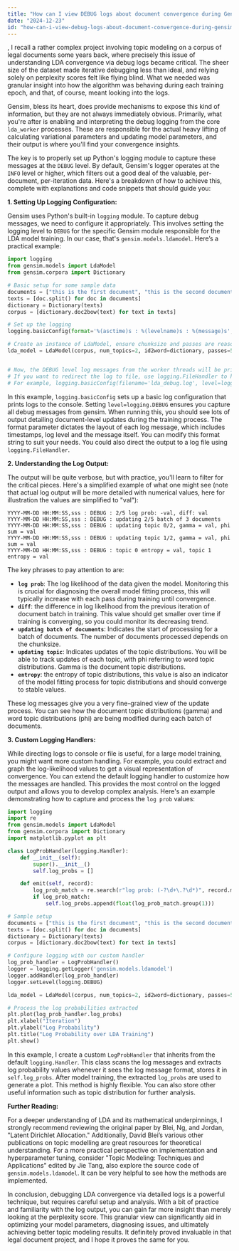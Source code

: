 ```yaml
---
title: "How can I view DEBUG logs about document convergence during Gensim LDA model training?"
date: "2024-12-23"
id: "how-can-i-view-debug-logs-about-document-convergence-during-gensim-lda-model-training"
---
```


,  I recall a rather complex project involving topic modeling on a corpus of legal documents some years back, where precisely this issue of understanding LDA convergence via debug logs became critical. The sheer size of the dataset made iterative debugging less than ideal, and relying solely on perplexity scores felt like flying blind. What we needed was granular insight into how the algorithm was behaving during each training epoch, and that, of course, meant looking into the logs.

Gensim, bless its heart, does provide mechanisms to expose this kind of information, but they are not always immediately obvious. Primarily, what you're after is enabling and interpreting the debug logging from the core `lda_worker` processes. These are responsible for the actual heavy lifting of calculating variational parameters and updating model parameters, and their output is where you'll find your convergence insights.

The key is to properly set up Python's logging module to capture these messages at the `DEBUG` level. By default, Gensim's logger operates at the `INFO` level or higher, which filters out a good deal of the valuable, per-document, per-iteration data. Here's a breakdown of how to achieve this, complete with explanations and code snippets that should guide you:

**1. Setting Up Logging Configuration:**

Gensim uses Python's built-in `logging` module. To capture debug messages, we need to configure it appropriately. This involves setting the logging level to `DEBUG` for the specific Gensim module responsible for the LDA model training. In our case, that's `gensim.models.ldamodel`. Here’s a practical example:

```python
import logging
from gensim.models import LdaModel
from gensim.corpora import Dictionary

# Basic setup for some sample data
documents = ["this is the first document", "this is the second document", "the third document is here"]
texts = [doc.split() for doc in documents]
dictionary = Dictionary(texts)
corpus = [dictionary.doc2bow(text) for text in texts]

# Set up the logging
logging.basicConfig(format='%(asctime)s : %(levelname)s : %(message)s', level=logging.DEBUG)

# Create an instance of LdaModel, ensure chunksize and passes are reasonable to see effects quickly
lda_model = LdaModel(corpus, num_topics=2, id2word=dictionary, passes=5, chunksize=3)


# Now, the DEBUG level log messages from the worker threads will be printed.
# If you want to redirect the log to file, use logging.FileHandler to handle the output instead of basicConfig
# For example, logging.basicConfig(filename='lda_debug.log', level=logging.DEBUG, format='%(asctime)s : %(levelname)s : %(message)s')

```
In this example, `logging.basicConfig` sets up a basic log configuration that prints logs to the console. Setting `level=logging.DEBUG` ensures you capture all debug messages from gensim. When running this, you should see lots of output detailing document-level updates during the training process. The format parameter dictates the layout of each log message, which includes timestamps, log level and the message itself. You can modify this format string to suit your needs. You could also direct the output to a log file using `logging.FileHandler`.

**2. Understanding the Log Output:**

The output will be quite verbose, but with practice, you'll learn to filter for the critical pieces. Here's a simplified example of what one might see (note that actual log output will be more detailed with numerical values, here for illustration the values are simplified to "val"):

```
YYYY-MM-DD HH:MM:SS,sss : DEBUG : 2/5 log prob: -val, diff: val
YYYY-MM-DD HH:MM:SS,sss : DEBUG : updating 2/5 batch of 3 documents
YYYY-MM-DD HH:MM:SS,sss : DEBUG : updating topic 0/2, gamma = val, phi sum = val
YYYY-MM-DD HH:MM:SS,sss : DEBUG : updating topic 1/2, gamma = val, phi sum = val
YYYY-MM-DD HH:MM:SS,sss : DEBUG : topic 0 entropy = val, topic 1 entropy = val
```

The key phrases to pay attention to are:

*   **`log prob`**: The log likelihood of the data given the model. Monitoring this is crucial for diagnosing the overall model fitting process, this will typically increase with each pass during training until convergence.
*   **`diff`**: the difference in log likelihood from the previous iteration of document batch in training. This value should get smaller over time if training is converging, so you could monitor its decreasing trend.
*   **`updating batch of documents`**: Indicates the start of processing for a batch of documents. The number of documents processed depends on the chunksize.
*   **`updating topic`**: Indicates updates of the topic distributions. You will be able to track updates of each topic, with phi referring to word topic distributions. Gamma is the document topic distributions.
*   **`entropy`**: the entropy of topic distributions, this value is also an indicator of the model fitting process for topic distributions and should converge to stable values.

These log messages give you a very fine-grained view of the update process. You can see how the document topic distributions (gamma) and word topic distributions (phi) are being modified during each batch of documents.

**3. Custom Logging Handlers:**

While directing logs to console or file is useful, for a large model training, you might want more custom handling. For example, you could extract and graph the log-likelihood values to get a visual representation of convergence.  You can extend the default logging handler to customize how the messages are handled. This provides the most control on the logged output and allows you to develop complex analysis. Here's an example demonstrating how to capture and process the `log prob` values:

```python
import logging
import re
from gensim.models import LdaModel
from gensim.corpora import Dictionary
import matplotlib.pyplot as plt

class LogProbHandler(logging.Handler):
    def __init__(self):
        super().__init__()
        self.log_probs = []

    def emit(self, record):
        log_prob_match = re.search(r"log prob: (-?\d+\.?\d*)", record.msg)
        if log_prob_match:
            self.log_probs.append(float(log_prob_match.group(1)))

# Sample setup
documents = ["this is the first document", "this is the second document", "the third document is here"]
texts = [doc.split() for doc in documents]
dictionary = Dictionary(texts)
corpus = [dictionary.doc2bow(text) for text in texts]

# Configure logging with our custom handler
log_prob_handler = LogProbHandler()
logger = logging.getLogger('gensim.models.ldamodel')
logger.addHandler(log_prob_handler)
logger.setLevel(logging.DEBUG)

lda_model = LdaModel(corpus, num_topics=2, id2word=dictionary, passes=5, chunksize=3)

# Process the log probabilities extracted
plt.plot(log_prob_handler.log_probs)
plt.xlabel("Iteration")
plt.ylabel("Log Probability")
plt.title("Log Probability over LDA Training")
plt.show()

```

In this example, I create a custom `LogProbHandler` that inherits from the default `logging.Handler`. This class scans the log messages and extracts log probability values whenever it sees the log message format, stores it in `self.log_probs`.  After model training, the extracted `log_probs` are used to generate a plot. This method is highly flexible. You can also store other useful information such as topic distribution for further analysis.

**Further Reading:**

For a deeper understanding of LDA and its mathematical underpinnings, I strongly recommend reviewing the original paper by Blei, Ng, and Jordan, "Latent Dirichlet Allocation." Additionally, David Blei’s various other publications on topic modelling are great resources for theoretical understanding. For a more practical perspective on implementation and hyperparameter tuning, consider "Topic Modeling: Techniques and Applications" edited by Jie Tang, also explore the source code of `gensim.models.ldamodel`. It can be very helpful to see how the methods are implemented.

In conclusion, debugging LDA convergence via detailed logs is a powerful technique, but requires careful setup and analysis. With a bit of practice and familiarity with the log output, you can gain far more insight than merely looking at the perplexity score. This granular view can significantly aid in optimizing your model parameters, diagnosing issues, and ultimately achieving better topic modeling results. It definitely proved invaluable in that legal document project, and I hope it proves the same for you.
